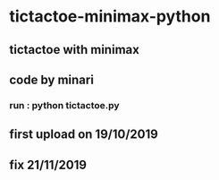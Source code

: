 # tictactoe-minimax-python
## tictactoe with minimax

## code by minari

### run : python tictactoe.py

## first upload on 19/10/2019
## fix  21/11/2019
